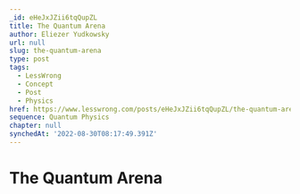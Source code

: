 ```yaml
---
_id: eHeJxJZii6tqQupZL
title: The Quantum Arena
author: Eliezer Yudkowsky
url: null
slug: the-quantum-arena
type: post
tags:
  - LessWrong
  - Concept
  - Post
  - Physics
href: https://www.lesswrong.com/posts/eHeJxJZii6tqQupZL/the-quantum-arena
sequence: Quantum Physics
chapter: null
synchedAt: '2022-08-30T08:17:49.391Z'
---
```

# The Quantum Arena

